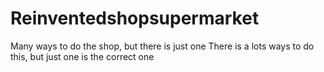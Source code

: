 # Reinventedshopsupermarket
Many ways to do the shop, but there is just one 
There is a lots ways to do this, but just one is the correct one 																																																																																												
